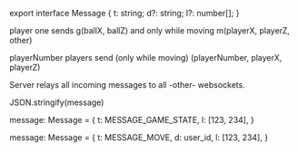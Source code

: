export interface Message {
	t: string;
	d?: string;
	l?: number[];
}






player one sends g(ballX, ballZ)
and only while moving m(playerX, playerZ, other)

playerNumber players send (only while moving) (playerNumber, playerX, playerZ)

Server relays all incoming messages to all -other- websockets. 



JSON.stringify(message)


message: Message = {
	t: MESSAGE_GAME_STATE,
	l: [123, 234],
}

message: Message = {
	t: MESSAGE_MOVE,
	d: user_id,
	l: [123, 234],
}


